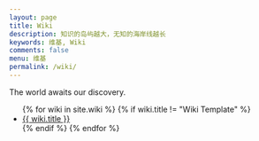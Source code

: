 ```yaml
---
layout: page
title: Wiki
description: 知识的岛屿越大，无知的海岸线越长
keywords: 维基, Wiki
comments: false
menu: 维基
permalink: /wiki/
---
```


The world awaits our discovery.

<ul class="listing">
{% for wiki in site.wiki %}
{% if wiki.title != "Wiki Template" %}
<li class="listing-item"><a href="{{ site.url }}{{ wiki.url }}">{{ wiki.title }}</a></li>
{% endif %}
{% endfor %}
</ul>
